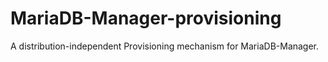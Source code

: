 MariaDB-Manager-provisioning
============================

A distribution-independent Provisioning mechanism for MariaDB-Manager.
